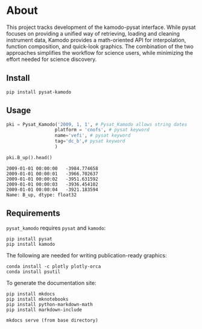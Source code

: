 # About

This project tracks development of the kamodo-pysat interface. While pysat focuses
on providing a unified way of retrieving, loading and cleaning instrument data,
Kamodo provides a math-oriented API for interpolation, function composition, 
and quick-look graphics. The combination of the two approaches simplifies 
the workflow for science users, while minimizing the effort needed for science discovery.

## Install

```console
pip install pysat-kamodo
```

## Usage

```python
pki = Pysat_Kamodo('2009, 1, 1', # Pysat_Kamodo allows string dates
                  platform = 'cnofs', # pysat keyword
                  name='vefi', # pysat keyword
                  tag='dc_b',# pysat keyword
                  )

pki.B_up().head()
```
```console
2009-01-01 00:00:00   -3984.774658
2009-01-01 00:00:01   -3966.702637
2009-01-01 00:00:02   -3951.631592
2009-01-01 00:00:03   -3936.454102
2009-01-01 00:00:04   -3921.183594
Name: B_up, dtype: float32
```


## Requirements

`pysat_kamodo` requires `pysat` and `kamodo`:
```console
pip install pysat
pip install kamodo
```

The following are needed for writing publication-ready graphics:

```console
conda install -c plotly plotly-orca
conda install psutil
```

To generate the documentation site:

```console
pip install mkdocs
pip install mknotebooks
pip install python-markdown-math
pip install markdown-include

mkdocs serve (from base directory)
```
